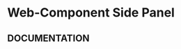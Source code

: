 <!-- Web-Component Side Panel Documentation -->

# **Web-Component Side Panel**

## **DOCUMENTATION**
